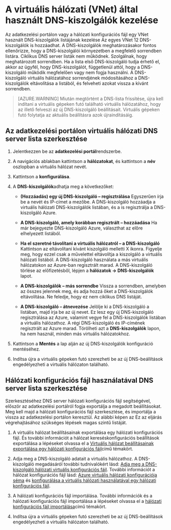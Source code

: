 <properties 
   pageTitle="A virtuális hálózati (VNet) által használt DNS-kiszolgálók kezelése"
   description="Megtudhatja, hogy miként vehet fel, és távolítsa el a DNS-kiszolgálók virtuális hálózatban (vnet)"
   services="virtual-network"
   documentationCenter="na"
   authors="jimdial"
   manager="carmonm"
   editor="tysonn" />
<tags 
   ms.service="virtual-network"
   ms.devlang="na"
   ms.topic="article"
   ms.tgt_pltfrm="na"
   ms.workload="infrastructure-services"
   ms.date="03/15/2016"
   ms.author="jdial" />

# <a name="manage-dns-servers-used-by-a-virtual-network-vnet"></a>A virtuális hálózati (VNet) által használt DNS-kiszolgálók kezelése

Az adatkezelési portálon vagy a hálózati konfigurációs fájl egy VNet használt DNS-kiszolgálók listájának kezelése Az egyes VNet 12 DNS-kiszolgálók is hozzáadhat. A DNS-kiszolgálók meghatározásakor fontos ellenőrizze, hogy a DNS-kiszolgálói környezetben a megfelelő sorrendben listára. Ciklikus DNS server listák nem működnek. Szolgálnak, hogy meghatározott sorrendben. Ha a lista első DNS-kiszolgáló tudja érhető el, akkor az ügyfél, hogy DNS-kiszolgálót, függetlenül attól, hogy a DNS-kiszolgáló működik megfelelően vagy nem fogja használni. A DNS-kiszolgáló virtuális hálózatához sorrendjének módosításához a DNS-kiszolgálók eltávolítása a listából, és felveheti azokat vissza a kívánt sorrendben.

>[AZURE.WARNING] Miután megtörtént a DNS-lista frissítése, újra kell indítani a virtuális gépeken futó található virtuális hálózatához, hogy az illető felveszi az új DNS-kiszolgáló beállításait. Virtuális gépeken futó folytatja az aktuális beállításra azok újraindításáig.

## <a name="edit-a-dns-server-list-for-a-virtual-network-using-the-management-portal"></a>Az adatkezelési portálon virtuális hálózati DNS server lista szerkesztése

1. Jelentkezzen be az **adatkezelési portál**rendszerbe.

1. A navigációs ablakban kattintson a **hálózatokat**, és kattintson a **név** oszlopban a virtuális hálózat nevét.

1. Kattintson a **konfigurálása**.

1. A **DNS-kiszolgálók**adhatja meg a következőket:

    - **(Hozzáadás) egy új DNS-kiszolgáló – regisztrálása** Egyszerűen írja be a nevét és IP-címet a mezőbe. A DNS-kiszolgáló hozzáadja a virtuális hálózati DNS-kiszolgálók listában, és a is regisztrálja a DNS-kiszolgáló Azure.

    - **A DNS-kiszolgáló, amely korábban regisztrált – hozzáadása** Ha már bejegyezte DNS-kiszolgáló Azure, választhat az előre elhelyezett listából.

    - **Ha el szeretné távolítani a virtuális hálózatról – a DNS-kiszolgáló** Kattintson az eltávolítani kívánt kiszolgáló melletti X ikonra. Figyelje meg, hogy ezzel csak a művelettel eltávolítja a kiszolgáló a virtuális hálózati listából. A DNS-kiszolgáló használata a más virtuális hálózatokon az Azure-ban regisztrált marad. A DNS-kiszolgáló törlése az előfizetésből, lépjen a **hálózatok -> DNS-kiszolgálók** lapot.

    - **A DNS-kiszolgálók – más sorrendbe** Vissza a sorrendben, amelyben az összes jelennek meg, és adja hozzá őket a DNS-kiszolgálók eltávolítása. Ne feledje, hogy ez nem ciklikus DNS listáját.

    - **A DNS-kiszolgáló – átnevezése** Jelölje ki a DNS-kiszolgáló a listában, majd írja be az új nevet. Ez lesz egy új DNS-kiszolgáló regisztrálása az Azure, valamint vegye fel a DNS-kiszolgálók listában a virtuális hálózathoz. A régi DNS-kiszolgáló és IP-címének regisztrált az Azure marad. Törölheti azt a **DNS-kiszolgálók** lapon, ha nem használ, minden más virtuális hálózatokhoz.

1. Kattintson a **Mentés** a lap alján az új DNS-kiszolgálók konfiguráció mentéséhez.

1. Indítsa újra a virtuális gépeken futó szerezheti be az új DNS-beállítások engedélyezheti a virtuális hálózaton található.

## <a name="edit-a-dns-server-list-using-a-network-configuration-file"></a>Hálózati konfigurációs fájl használatával DNS server lista szerkesztése

Szerkesztéséhez DNS server hálózati konfigurációs fájl segítségével, először az adatkezelési portálról fogja exportálja a megadott beállításokat. Meg kell majd a hálózati konfigurációs fájl szerkesztése, és importálja a vissza az adatkezelési portálon keresztül. Az alábbi képen az Ez az eljárás végrehajtásához szükséges lépések magas szintű listáját.

1. A virtuális hálózat beállításainak exportálása egy hálózati konfigurációs fájl. És további információt a hálózat kereséskonfigurációs beállítások exportálása a lépéseket olvassa el a [Virtuális hálózat beállításainak exportálása egy hálózati konfigurációs fájl](virtual-networks-using-network-configuration-file.md)című témakört.

1. Adja meg a DNS-kiszolgáló adatait a virtuális hálózathoz. A DNS-kiszolgáló megadásáról további tudnivalókért lásd: [Adja meg a DNS-kiszolgáló hálózati virtuális konfigurációs fájl](virtual-networks-specifying-a-dns-settings-in-a-virtual-network-configuration-file.md). További információt a hálózat konfigurációs fájl lásd: [Azure virtuális hálózati konfigurációja séma](https://msdn.microsoft.com/library/azure/jj157100.aspx) és [konfigurálása a virtuális hálózati használatával egy hálózati konfigurációs fájl](virtual-networks-using-network-configuration-file.md).

1. A hálózati konfigurációs fájl importálása. További információk és a hálózati konfigurációs fájl importálása a lépéseket olvassa el a [hálózati konfigurációs fájl importálása](virtual-networks-using-network-configuration-file.md)című témakört.

1. Indítsa újra a virtuális gépeken futó szerezheti be az új DNS-beállítások engedélyezheti a virtuális hálózaton található.
